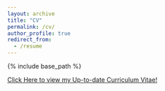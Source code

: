 ```yaml
---
layout: archive
title: "CV"
permalink: /cv/
author_profile: true
redirect_from:
  - /resume
---
```


{% include base_path %}


[Click Here to view my Up-to-date Curriculum Vitae!](http://magwang1.github.io/files/nathan.cv.pdf)


